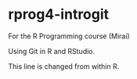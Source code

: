 # rprog4-introgit
For the R Programming course (Mirai)

Using Git in R and RStudio.

This line is changed from within R.